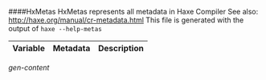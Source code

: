 ####HxMetas
HxMetas represents all metadata in Haxe Compiler
See also: http://haxe.org/manual/cr-metadata.html
This file is generated with the output of `haxe --help-metas`

Variable | Metadata | Description
-------- | -------- | -----------
*gen-content*

